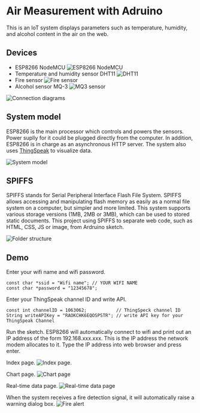 # Air Measurement with Adruino
This is an IoT system displays parameters such as temperature, humidity, and alcohol content in the air on the web.

## Devices
* ESP8266 NodeMCU
![ESP8266 NodeMCU](/report/images/esp8266-serial-wireless-module-nodemcu-v3-lua-wifi-internet.jpg "ESP8266 NodeMCU")
* Temperature and humidity sensor DHT11
![DHT11](/report/images/DHT11-sensor.jpg "DHT11")
* Fire sensor
![Fire sensor](/report/images/Flame-sensor.jpg)
* Alcohol sensor MQ-3
![MQ3 sensor](/report/images/IMG_E0140.JPG "MQ3")

![Connection diagrams](/report/images/AirMeasurement.png "Connection diagrams")

## System model
ESP8266 is the main processor which controls and powers the sensors. Power suplly for it could be plugged directly from the computer. In addition, ESP8266 is in charge as an asynchronous HTTP server. The system also uses [ThingSpeak](https://thingspeak.com/) to visualize data.

![System model](/report/images/system.png "Model of the system")

## SPIFFS
SPIFFS stands for Serial Peripheral Interface Flash File System. SPIFFS allows accessing and manipulating flash memory as easily as a normal file system on a computer, but simpler and more limited. This system supports various storage versions (1MB, 2MB or 3MB), which can be used to stored static documents. This project using SPIFFS to separate web code, such as HTML, CSS, JS or image, from Ardruino sketch.

![Folder structure](/report/images/spiffs.png)

## Demo
Enter your wifi name and wifi password.
```
const char *ssid = "Wifi name"; // YOUR WIFI NAME
const char *password = "12345678";  
```
Enter your ThingSpeak channel ID and write API.
```
const int channelID = 1063062;           // ThingSpeck channel ID
String writeAPIKey = "RAOKCHK6EQOSPSTR"; // write API key for your ThingSpeak Channel
```
Run the sketch.
ESP8266 will automatically connect to wifi and print out an IP address of the form 192.168.xxx.xxx. This is the IP address the network modem allocates to it. Type the IP address into web browser and press enter.

Index page.
![Index page](/report/images/index.png "Index page").

Chart page.
![Chart page](/report/images/chart-page.png "Graph from ThingSpeak")

Real-time data page.
![Real-time data page](/report/images/content-page.png "Real-time data") 

When the system receives a fire detection signal, it will automatically raise a warning dialog box.
![Fire alert](/report/images/model.png "Fire alert")
